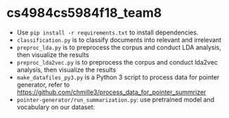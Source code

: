 # cs4984cs5984f18_team8
- Use `pip install -r requirements.txt` to install dependencies.
- `classification.py` is to classify documents into relevant and irrelevant
- `preproc_lda.py` is to preprocess the corpus and conduct LDA analysis, then visualize the results
- `preproc_lda2vec.py` is to preprocess the corpus and conduct lda2vec analysis, then visualize the results
- `make_datafiles_py3.py` is a Python 3 script to process data for pointer generator, refer to https://github.com/chmille3/process_data_for_pointer_summrizer
- `pointer-generator/run_summarization.py`: use pretrained model and vocabulary on our dataset:

